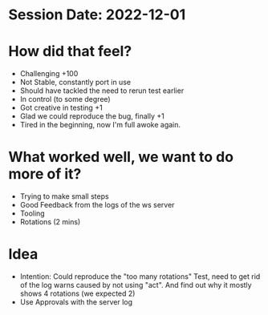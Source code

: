 # Session Date: 2022-12-01
# How did that feel?
- Challenging +100
- Not Stable, constantly port in use
- Should have tackled the need to rerun test earlier
- In control (to some degree)
- Got creative in testing +1
- Glad we could reproduce the bug, finally +1
- Tired in the beginning, now I'm full awoke again.

# What worked well, we want to do more of it?
- Trying to make small steps 
- Good Feedback from the logs of the ws server
- Tooling
- Rotations (2 mins)

# Idea
- Intention: Could reproduce the "too many rotations" Test, need to get rid of the log warns caused by not using "act". And find out why it mostly shows 4 rotations (we expected 2)
- Use Approvals with the server log